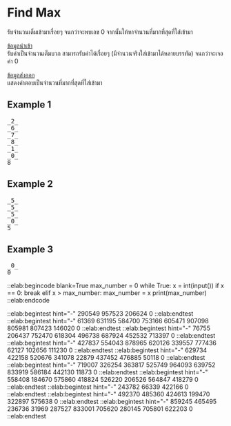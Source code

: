 # Find Max

รับจำนวนเต็มเข้ามาเรื่อยๆ จนกว่าจะพบเลข 0 จากนั้นให้หาจำนวนที่มากที่สุดที่ใส่เข้ามา

<u>ข้อมูลนำเข้า</u>  
รับค่าเป็นจำนวนเต็มบวก สามารถรับค่าได้เรื่อยๆ (มีจำนวนจริงใส่เข้ามาได้หลายบรรทัด) จนกว่าจะเจอค่า 0

<u>ข้อมูลส่งออก</u>  
แสดงคำตอบเป็นจำนวนที่มากที่สุดที่ใส่เข้ามา

## Example 1
<pre class="output">
_2_
_6_
_7_
_8_
_1_
_0_
8
</pre>

## Example 2
<pre class="output">
_5_
_5_
_5_
_0_
5
</pre>

## Example 3
<pre class="output">
_0_
0
</pre>

::elab:begincode blank=True
max_number = 0
while True:
    x = int(input())
    if x == 0:
        break
    elif x > max_number:
        max_number = x
print(max_number)
::elab:endcode

::elab:begintest hint="-"
290549
957523
206624
0
::elab:endtest
::elab:begintest hint="-"
61369
631195
584700
753166
605471
907098
805981
807423
146020
0
::elab:endtest
::elab:begintest hint="-"
76755
206437
752470
618304
496738
687924
452532
713397
0
::elab:endtest
::elab:begintest hint="-"
427837
554043
878965
620126
339557
777436
62127
102656
111230
0
::elab:endtest
::elab:begintest hint="-"
629734
422158
520676
341078
22879
437452
476885
50118
0
::elab:endtest
::elab:begintest hint="-"
719007
326254
363817
525749
964093
639752
833919
586184
442130
11873
0
::elab:endtest
::elab:begintest hint="-"
558408
184670
575860
418824
526220
206526
564847
418279
0
::elab:endtest
::elab:begintest hint="-"
243782
66339
422166
0
::elab:endtest
::elab:begintest hint="-"
492370
485360
424613
199470
322897
575638
0
::elab:endtest
::elab:begintest hint="-"
859245
465495
236736
31969
287527
833001
705620
280145
705801
622203
0
::elab:endtest